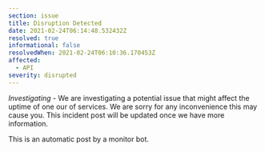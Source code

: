 ```yaml
---
section: issue
title: Disruption Detected
date: 2021-02-24T06:14:48.532432Z
resolved: true
informational: false
resolvedWhen: 2021-02-24T06:10:36.170453Z
affected:
  - API
severity: disrupted
---
```

*Investigating* - We are investigating a potential issue that might affect the uptime of one our of services. We are sorry for any inconvenience this may cause you. This incident post will be updated once we have more information.

This is an automatic post by a monitor bot.
        